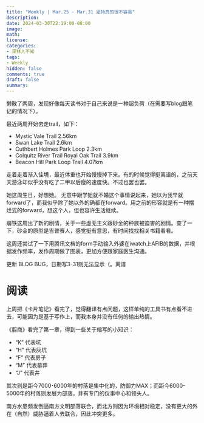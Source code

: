 ```yaml
---
title: "Weekly | Mar.25 - Mar.31 坚持真的很不容易"
description: 
date: 2024-03-30T22:19:00-08:00
image: 
math:
license: 
categories:
- 深林人不知
tags:
- Weekly
hidden: false
comments: true
draft: false
summary: 
---
```


懒散了两周，发现好像每天读书对于自己来说是一种超负荷（在需要写blog跟笔记的情况下）。

最近两周开始去走trail，如下：
- Mystic Vale Trail 2.56km
- Swan Lake Trail 2.6km
- Cuthbert Holmes Park Loop 2.3km
- Colquitz River Trail Royal Oak Trail 3.9km
- Beacon Hill Park Loop Trail 4.07km

走着走着渐入佳境，最近体重也开始慢慢掉下来。有的时候觉得挺离谱的，之前天天游泳却似乎没有吃了二甲以后瘦的速度快。不过也罢也罢。

她这周生日，好想她。
无意中跟学姐就不婚这个事情说起来，她以为我早就forward了，而我似乎除了她以外的确都在forward。用之前的形容就是有一种摆烂式的forward，想这个人，但也容许生活继续。

崩铁这周出了新的剧情，关于一些虚无主义跟砂金的种族被迫害的剧情。查了一下，砂金的原型是吉普赛人，感觉挺有意思，有时间找找相关书籍看看。

这周还尝试了一下用腾讯文档的form手动输入外婆在iwatch上AFIB的数据，并根据发作频率，发作周期做了图表，更加方便跟家庭医生沟通。

更新 BLOG BUG，日期写3-31则无法显示（。离谱

# 阅读
上周把《卡片笔记》看完了，觉得翻译有点问题，这样单纯的工具书有点看不进去，可能因为是基于写作上，而我本身并没有任何的输出热情。

《翦商》看完了第一章，得到一些关于缩写的小知识：
- “K” 代表坑
- “H” 代表灰坑
- “F” 代表房子
- “M” 代表墓葬
- “J” 代表井

其次则是距今7000-6000年的村落是集中化的，防御力MAX；而距今6000-5000年的村落则发展为部落，并有专门的仪事中心和领头人。

南方水患频发倒逼南方文明部落联合，而北方则因为环境相对稳定，没有更大的外在（自然）威胁逼着人去联合，因此冲突更多。